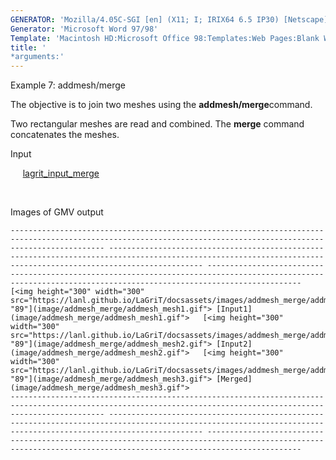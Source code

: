 ```yaml
---
GENERATOR: 'Mozilla/4.05C-SGI [en] (X11; I; IRIX64 6.5 IP30) [Netscape]'
Generator: 'Microsoft Word 97/98'
Template: 'Macintosh HD:Microsoft Office 98:Templates:Web Pages:Blank Web Page'
title: '
*arguments:'
---
```


 Example 7: addmesh/merge

  The objective is to join two meshes using the
  **addmesh/merge**command.
 
  Two rectangular meshes are read and combined. The **merge** command
  concatenates the meshes.

  Input

       [lagrit\_input\_merge](../lagrit_input_merge)

   

  Images of GMV output
 
    ----------------------------------------------------------------------------------------------------------------------------------------------------------------- ----------------------------------------------------------------------------------------------------------------------------------------------------------------- -----------------------------------------------------------------------------------------------------------------------------------------------------------------
    [<img height="300" width="300" src="https://lanl.github.io/LaGriT/docsassets/images/addmesh_merge/addmesh_mesh1_tn.gif">"114" "89"](image/addmesh_merge/addmesh_mesh1.gif"> [Input1](image/addmesh_merge/addmesh_mesh1.gif">   [<img height="300" width="300" src="https://lanl.github.io/LaGriT/docsassets/images/addmesh_merge/addmesh_mesh2_tn.gif">"114" "89"](image/addmesh_merge/addmesh_mesh2.gif"> [Input2](image/addmesh_merge/addmesh_mesh2.gif">   [<img height="300" width="300" src="https://lanl.github.io/LaGriT/docsassets/images/addmesh_merge/addmesh_mesh3_tn.gif">"114" "89"](image/addmesh_merge/addmesh_mesh3.gif"> [Merged](image/addmesh_merge/addmesh_mesh3.gif">
    ----------------------------------------------------------------------------------------------------------------------------------------------------------------- ----------------------------------------------------------------------------------------------------------------------------------------------------------------- -----------------------------------------------------------------------------------------------------------------------------------------------------------------
 
 
